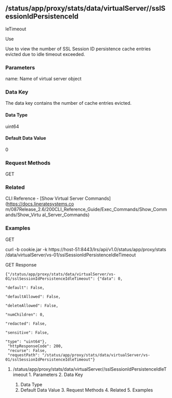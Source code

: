 ## /status/app/proxy/stats/data/virtualServer/<name>/sslSessionIdPersistenceId
leTimeout

Use

Use to view the number of SSL Session ID persistence cache entries evicted due
to idle timeout exceeded.

### Parameters

name: Name of virtual server object

### Data Key

The data key contains the number of cache entries evicted.

#### Data Type

uint64

#### Default Data Value

0

### Request Methods

GET

### Related

CLI Reference - [Show Virtual Server Commands](https://docs.lineratesystems.co
m/087Release_2.6/200CLI_Reference_Guide/Exec_Commands/Show_Commands/Show_Virtu
al_Server_Commands)

### Examples

GET

curl -b cookie.jar -k https://host-51:8443/lrs/api/v1.0/status/app/proxy/stats
/data/virtualServer/vs-01/sslSessionIdPersistenceIdleTimeout

GET Response

    
    {"/status/app/proxy/stats/data/virtualServer/vs-01/sslSessionIdPersistenceIdleTimeout": {"data": 0,
                                                                                              "default": False,
                                                                                              "defaultAllowed": False,
                                                                                              "deleteAllowed": False,
                                                                                              "numChildren": 0,
                                                                                              "redacted": False,
                                                                                              "sensitive": False,
                                                                                              "type": "uint64"},
     "httpResponseCode": 200,
     "recurse": False,
     "requestPath": "/status/app/proxy/stats/data/virtualServer/vs-01/sslSessionIdPersistenceIdleTimeout"}
    

  1. /status/app/proxy/stats/data/virtualServer/<name>/sslSessionIdPersistenceIdleTimeout
    1. Parameters
    2. Data Key
      1. Data Type
      2. Default Data Value
    3. Request Methods
    4. Related
    5. Examples

